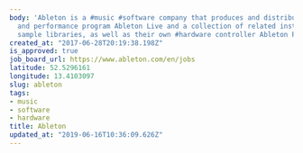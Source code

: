 ```yaml
---
body: 'Ableton is a #music #software company that produces and distributes the production
  and performance program Ableton Live and a collection of related instruments and
  sample libraries, as well as their own #hardware controller Ableton Push'
created_at: "2017-06-28T20:19:38.198Z"
is_approved: true
job_board_url: https://www.ableton.com/en/jobs
latitude: 52.5296161
longitude: 13.4103097
slug: ableton
tags:
- music
- software
- hardware
title: Ableton
updated_at: "2019-06-16T10:36:09.626Z"
---
```

